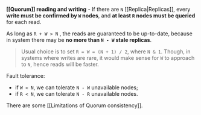 **[[Quorum]] reading and writing** - If there are `N` [[Replica|Replicas]], every **write must be confirmed by `W` nodes**, and **at least `R` nodes must be queried** for each read.

As long as `R + W > N` , the reads are guaranteed to be up-to-date, because in system there may be **no more than `N - W` stale replicas**.

> Usual choice is to set `R = W = (N + 1) / 2`, where `N & 1`. Though, in systems where writes are rare, it would make sense for `W` to approach to `N`, hence reads will be faster.

Fault tolerance:
- if `W < N`, we can tolerate `N - W`  unavailable nodes;
- if `R < N`, we can tolerate `N - R` unavailable nodes.

There are some [[Limitations of Quorum consistency]].